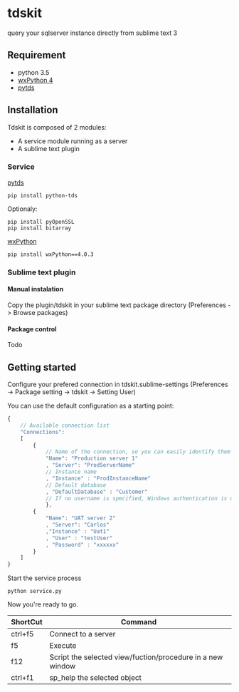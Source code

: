 # tdskit

query your sqlserver instance directly from sublime text 3


## Requirement

* python 3.5
* [wxPython 4]( https://wxpython.org/)
* [pytds](https://github.com/denisenkom/pytds)

## Installation 

Tdskit is composed of 2 modules:
* A service module running as a server
* A sublime text plugin

### Service

[pytds](https://github.com/denisenkom/pytds#installation)

```
pip install python-tds
```
Optionaly:
```
pip install pyOpenSSL
pip install bitarray
```

[wxPython](https://pypi.org/project/wxPython/4.0.3/)
```
pip install wxPython==4.0.3
```

### Sublime text plugin

#### Manual instalation
Copy the plugin/tdskit in your sublime text package directory (Preferences -> Browse packages)

#### Package control
Todo

## Getting started

Configure your prefered connection in tdskit.sublime-settings (Preferences -> Package setting -> tdskit -> Setting User)

You can use the default configuration as a starting point:
```javascript
{ 
	// Available connection list
	"Connections": 
	[
		{
			// Name of the connection, so you can easily identify them
			"Name": "Production server 1"
			, "Server": "ProdServerName"
			// Instance name
			, "Instance" : "ProdInstanceName"
			// Default database 
			, "DefaultDatabase" : "Customer"
			// If no username is specified, Windows authentication is used
			},
		{
			"Name": "UAT server 2"
			, "Server": "Carlos"
			,"Instance" : "Uat1"
			, "User" : "testUser"
			, "Password" : "xxxxxx"
		}
	]
}
```

Start the service process
```
python service.py
```

Now you're ready to go.

| ShortCut     | Command                                                      |
|--------------|--------------------------------------------------------------|
| ctrl+f5      | Connect to a server                                          |
| f5           | Execute                                                      |
| f12          | Script the selected view/fuction/procedure in a new window   |
| ctrl+f1      | sp_help the selected object                                  |


